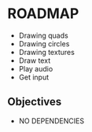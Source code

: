 # ROADMAP

- Drawing quads
- Drawing circles
- Drawing textures
- Draw text
- Play audio
- Get input

## Objectives

- NO DEPENDENCIES
